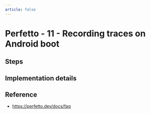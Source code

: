 ```yaml
---
article: false
---
```


# Perfetto - 11 - Recording traces on Android boot

## Steps
## Implementation details

## Reference

- https://perfetto.dev/docs/faq